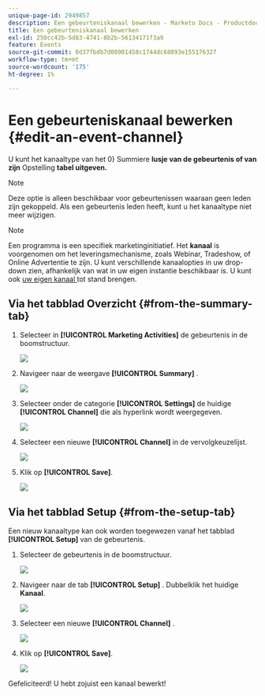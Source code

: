 ```yaml
---
unique-page-id: 2949857
description: Een gebeurteniskanaal bewerken - Marketo Docs - Productdocumentatie
title: Een gebeurteniskanaal bewerken
exl-id: 250cc42b-5d83-4741-8b2b-56134171f3a9
feature: Events
source-git-commit: 0d37fbdb7d08901458c1744dc68893e155176327
workflow-type: tm+mt
source-wordcount: '175'
ht-degree: 1%

---
```


# Een gebeurteniskanaal bewerken {#edit-an-event-channel}

U kunt het kanaaltype van het 0} Summiere **lusje van de gebeurtenis of van zijn** Opstelling **tabel uitgeven.**

>[!NOTE]
>
>Deze optie is alleen beschikbaar voor gebeurtenissen waaraan geen leden zijn gekoppeld. Als een gebeurtenis leden heeft, kunt u het kanaaltype niet meer wijzigen.

>[!NOTE]
>
>Een programma is een specifiek marketinginitiatief. Het **kanaal** is voorgenomen om het leveringsmechanisme, zoals Webinar, Tradeshow, of Online Advertentie te zijn. U kunt verschillende kanaalopties in uw drop-down zien, afhankelijk van wat in uw eigen instantie beschikbaar is. U kunt ook [ uw eigen kanaal ](/help/marketo/product-docs/administration/tags/create-a-program-channel.md) tot stand brengen.

## Via het tabblad Overzicht {#from-the-summary-tab}

1. Selecteer in **[!UICONTROL Marketing Activities]** de gebeurtenis in de boomstructuur.

   ![](assets/eventprogramseelct.png)

1. Navigeer naar de weergave **[!UICONTROL Summary]** .

   ![](assets/eventprogramsummary.png)

1. Selecteer onder de categorie **[!UICONTROL Settings]** de huidige **[!UICONTROL Channel]** die als hyperlink wordt weergegeven.

   ![](assets/channeltypeevent.png)

1. Selecteer een nieuwe **[!UICONTROL Channel]** in de vervolgkeuzelijst.

   ![](assets/tradeshowchange.png)

1. Klik op **[!UICONTROL Save]**.

   ![](assets/2017-06-13-09-35-53.png)

## Via het tabblad Setup {#from-the-setup-tab}

Een nieuw kanaaltype kan ook worden toegewezen vanaf het tabblad **[!UICONTROL Setup]** van de gebeurtenis.

1. Selecteer de gebeurtenis in de boomstructuur.

   ![](assets/eventprogramseelct.png)

1. Navigeer naar de tab **[!UICONTROL Setup]** . Dubbelklik het huidige **Kanaal**.

   ![](assets/setuptabchangechannel.png)

1. Selecteer een nieuwe **[!UICONTROL Channel]** .

   ![](assets/tradeshowchange.png)

1. Klik op **[!UICONTROL Save]**.

   ![](assets/2017-06-13-09-35-53.png)

Gefeliciteerd! U hebt zojuist een kanaal bewerkt!
